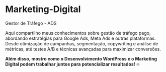 # Marketing-Digital
Gestor de Tráfego - ADS

Aqui compartilho meus conhecimentos sobre gestão de tráfego pago, abordando estratégias para Google Ads, Meta Ads e outras plataformas. Desde otimização de campanhas, segmentação, copywriting e análise de métricas, até testes A/B e técnicas avançadas para maximizar conversões.

<b>Além disso, mostro como o Desenvolvimento WordPress e o Marketing Digital podem trabalhar juntos para potencializar resultados!</b> 🔥
